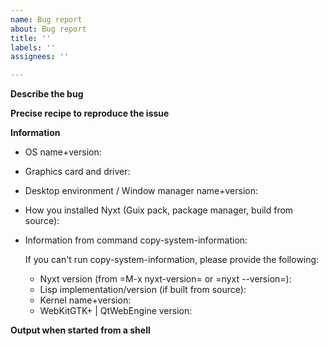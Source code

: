 ```yaml
---
name: Bug report
about: Bug report
title: ''
labels: ''
assignees: ''

---
```


**Describe the bug**

**Precise recipe to reproduce the issue**

**Information**
- OS name+version:
- Graphics card and driver:
- Desktop environment / Window manager name+version:
- How you installed Nyxt (Guix pack, package manager, build from source):
- Information from command copy-system-information:

  If you can't run copy-system-information, please provide the following:
  - Nyxt version (from =M-x nyxt-version= or =nyxt --version=):
  - Lisp implementation/version (if built from source):
  - Kernel name+version:
  - WebKitGTK+ | QtWebEngine version:

**Output when started from a shell**
